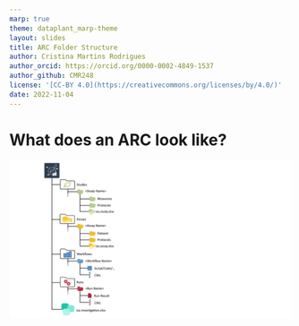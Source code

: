 ```yaml
---
marp: true
theme: dataplant_marp-theme
layout: slides
title: ARC Folder Structure
author: Cristina Martins Rodrigues
author_orcid: https://orcid.org/0000-0002-4849-1537
author_github: CMR248
license: '[CC-BY 4.0](https://creativecommons.org/licenses/by/4.0/)'
date: 2022-11-04
---
```


# What does an ARC look like?

![width:950](../images/ARC_fillWithData_seq1.png)
